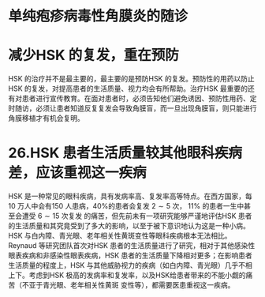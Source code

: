 # 单纯疱疹病毒性角膜炎的随诊  
#  减少HSK 的复发，重在预防  
HSK 的治疗并不是最主要的，最主要的是预防HSK 的复发。预防性的用药以防止HSK 的复发，对提高患者的生活质量、视力均会有所帮助。治疗HSK 最重要的还有对患者进行宣传教育。在面对患者时，必须告知他们避免诱因、预防性用药、定时随访，必须让患者知道反复复发会导致角膜盲，而一旦出现角膜盲，则只能进行角膜移植才有机会复明。  
# 26.HSK 患者生活质量较其他眼科疾病差，应该重视这一疾病  
HSK 是一种常见的眼科疾病，具有发病率高、复发率高等特点。在西方国家，每10 万人中会有150 人患病，$40\%$的患者会复发 $2\sim5$  次， $11\%$ 的患者一生中甚至会遭受 $6\sim15$  次复发 的痛苦，但先前未有一项研究能够严谨地评估HSK 患者的生活质量和其究竟受到了多大的影响，以至于被下意识地认为这是一种小病。  
HSK 与白内障、青光眼、老年相关性黄斑变性等眼科疾病根本无法相比。Reynaud 等研究团队首次对HSK 患者的生活质量进行了研究，相对于其他感染性眼表疾病和非感染性眼表疾病，HSK 患者的生活质量下降相对更多；在影响患者生活质量的程度上，HSK 与其他威胁视力的疾病（如白内障、青光眼）几乎不相上下。考虑到HSK 极高的发病率和复发率，以及HSK给患者带来的不能小觑的痛苦（不亚于青光眼、老年相关性黄斑 变性等），都需要医患重视这一疾病。  